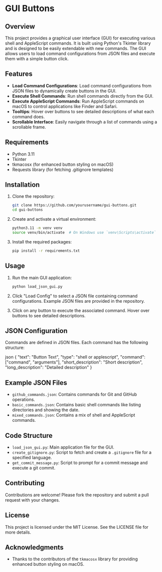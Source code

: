 # GUI Buttons

## Overview

This project provides a graphical user interface (GUI) for executing various shell and AppleScript commands. It is built using Python's Tkinter library and is designed to be easily extendable with new commands. The GUI allows users to load command configurations from JSON files and execute them with a simple button click.

## Features

- **Load Command Configurations**: Load command configurations from JSON files to dynamically create buttons in the GUI.
- **Execute Shell Commands**: Run shell commands directly from the GUI.
- **Execute AppleScript Commands**: Run AppleScript commands on macOS to control applications like Finder and Safari.
- **Tooltips**: Hover over buttons to see detailed descriptions of what each command does.
- **Scrollable Interface**: Easily navigate through a list of commands using a scrollable frame.

## Requirements

- Python 3.11
- Tkinter
- tkmacosx (for enhanced button styling on macOS)
- Requests library (for fetching .gitignore templates)

## Installation

1. Clone the repository:
   ```bash
   git clone https://github.com/yourusername/gui-buttons.git
   cd gui-buttons
   ```

2. Create and activate a virtual environment:
   ```bash
   python3.11 -m venv venv
   source venv/bin/activate  # On Windows use `venv\Scripts\activate`
   ```

3. Install the required packages:
   ```bash
   pip install -r requirements.txt
   ```

## Usage

1. Run the main GUI application:
   ```bash
   python load_json_gui.py
   ```

2. Click "Load Config" to select a JSON file containing command configurations. Example JSON files are provided in the repository.

3. Click on any button to execute the associated command. Hover over buttons to see detailed descriptions.

## JSON Configuration

Commands are defined in JSON files. Each command has the following structure:


json
{
"text": "Button Text",
"type": "shell or applescript",
"command": ["command", "arguments"],
"short_description": "Short description",
"long_description": "Detailed description"
}

## Example JSON Files

- `github_commands.json`: Contains commands for Git and GitHub operations.
- `basic_commands.json`: Contains basic shell commands like listing directories and showing the date.
- `mixed_commands.json`: Contains a mix of shell and AppleScript commands.

## Code Structure

- `load_json_gui.py`: Main application file for the GUI.
- `create_gitignore.py`: Script to fetch and create a `.gitignore` file for a specified language.
- `get_commit_message.py`: Script to prompt for a commit message and execute a git commit.

## Contributing

Contributions are welcome! Please fork the repository and submit a pull request with your changes.

## License

This project is licensed under the MIT License. See the LICENSE file for more details.

## Acknowledgments

- Thanks to the contributors of the `tkmacosx` library for providing enhanced button styling on macOS.
